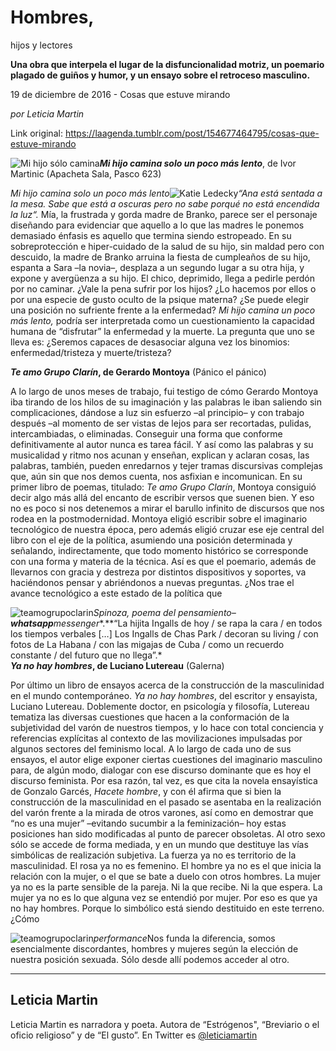 # Hombres,
hijos y lectores

**Una obra que interpela el lugar de la disfuncionalidad motriz, un poemario plagado de guiños y humor, y un ensayo sobre el retroceso masculino.**

19 de diciembre de 2016 - Cosas que estuve mirando

_por Leticia Martin_

Link original: https://laagenda.tumblr.com/post/154677464795/cosas-que-estuve-mirando

![Mi hijo sólo camina](https://64.media.tumblr.com/dc1aa34154800c1bb19c3695be2828fd/tumblr_inline_pk089h4b7g1t6q87u_500.jpg)***Mi
hijo camina solo un poco más lento***, de
Ivor Martinic (Apacheta Sala, Pasco 623)

*Mi
hijo camina solo un poco más lento*![Katie Ledecky](https://64.media.tumblr.com/dc1aa34154800c1bb19c3695be2828fd/tumblr_inline_pk089h4b7g1t6q87u_400.jpg)*“Ana
está sentada a la mesa. Sabe que está a oscuras pero no sabe porqué
no está encendida la luz“.* Mía,
la frustrada y gorda madre de Branko, parece ser el personaje
diseñando para evidenciar que aquello a lo que las madres le ponemos
demasiado énfasis es aquello que termina siendo estropeado. En su
sobreprotección e hiper-cuidado de la salud de su hijo, sin maldad
pero con descuido, la madre de Branko arruina la fiesta de cumpleaños
de su hijo, espanta a Sara –la novia–, desplaza a un segundo
lugar a su otra hija, y expone y avergüenza a su hijo. El chico,
deprimido, llega a pedirle perdón por no caminar. ¿Vale la pena
sufrir por los hijos? ¿Lo hacemos por ellos o por una especie de
gusto oculto de la psique materna? ¿Se puede elegir una posición no
sufriente frente a la enfermedad? *Mi
hijo camina un poco más lento,*
podría ser interpretada como un cuestionamiento la capacidad humana
de “disfrutar” la enfermedad y la muerte. La pregunta que uno se
lleva es: ¿Seremos capaces de desasociar alguna vez los binomios:
enfermedad/tristeza y muerte/tristeza? 


  
***Te
amo Grupo Clarín*, de Gerardo Montoya** (Pánico el pánico)

A
lo largo de unos meses de trabajo, fui testigo de cómo Gerardo
Montoya iba tirando de los hilos de su imaginación y las palabras le
iban saliendo sin complicaciones, dándose a luz sin esfuerzo –al
principio– y con trabajo después –al momento de ser vistas de
lejos para ser recortadas, pulidas, intercambiadas, o eliminadas.
Conseguir una forma que conforme definitivamente al autor nunca es
tarea fácil. Y así como las palabras y su musicalidad y ritmo nos
acunan y enseñan, explican y aclaran cosas, las palabras, también,
pueden enredarnos y tejer tramas discursivas complejas que, aún sin
que nos demos cuenta, nos asfixian e incomunican. En su primer libro
de poemas, titulado: *Te
amo Grupo Clarín*,
Montoya consiguió decir algo más allá del encanto de escribir
versos que suenen bien. Y eso no es poco si nos detenemos a mirar el
barullo infinito de discursos que nos rodea en la postmodernidad.
Montoya eligió escribir sobre el imaginario tecnológico de nuestra
época, pero además eligió cruzar ese eje central del libro con el
eje de la política, asumiendo una posición determinada y señalando,
indirectamente, que todo momento histórico se corresponde con una
forma y materia de la técnica. Así es que el poemario, además de
llevarnos con gracia y destreza por distintos dispositivos y
soportes, va haciéndonos pensar y abriéndonos a nuevas preguntas.
¿Nos trae el avance tecnológico a este estado de la política que


![teamogrupoclarin](https://64.media.tumblr.com/66d036724d80cd7df7a33dabeedce758/tumblr_inline_pk089h3ZXS1t6q87u_250.png)*Spinoza,
poema del pensamiento–**whatsapp**messenger**.**“La
hijita Ingalls de hoy / se rapa la cara / en todos los tiempos
verbales […] Los Ingalls de Chas Park / decoran su living / con
fotos de La Habana / con las migajas de Cuba / como un recuerdo
constante / del futuro que no llega”.*   
***Ya
no hay hombres*, de Luciano Lutereau** (Galerna)


Por
último un libro de ensayos acerca de la construcción de la
masculinidad en el mundo contemporáneo. *Ya
no hay hombres*,
del escritor y ensayista, Luciano Lutereau. Doblemente doctor, en
psicología y filosofía, Lutereau tematiza las diversas cuestiones
que hacen a la conformación de la subjetividad del varón de
nuestros tiempos, y lo hace con total conciencia y referencias
explícitas al contexto de las movilizaciones impulsadas por algunos
sectores del feminismo local. A lo largo de cada uno de sus ensayos,
el autor elige exponer ciertas cuestiones del imaginario masculino
para, de algún modo, dialogar con ese discurso dominante que es hoy
el discurso feminista. Por esa razón, tal vez, es que cita la novela
ensayística de Gonzalo Garcés, *Hacete
hombre*, y
con él afirma que si bien la construcción de la masculinidad en el
pasado se asentaba en la realización del varón frente a la mirada
de otros varones, así como en demostrar que “no es una mujer”
–evitando sucumbir a la feminización– hoy estas posiciones han
sido modificadas al punto de parecer obsoletas. Al otro sexo sólo se
accede de forma mediada, y en un mundo que destituye las vías
simbólicas de realización subjetiva. La fuerza ya no es territorio
de la masculinidad. El rosa ya no es femenino. El hombre ya no es el
que inicia la relación con la mujer, o el que se bate a duelo con
otros hombres. La mujer ya no es la parte sensible de la pareja. Ni
la que recibe. Ni la que espera. La mujer ya no es lo que alguna vez
se entendió por mujer. Por eso es que ya no hay hombres. Porque lo
simbólico está siendo destituido en este terreno. ¿Cómo


![teamogrupoclarin](https://64.media.tumblr.com/e9423b3cc5fb7dc1437e935ae59cc324/tumblr_inline_pk089hY5521t6q87u_250.jpg)*performance*Nos
funda la diferencia, somos esencialmente discordantes, hombres y
mujeres según la elección de nuestra posición sexuada. Sólo desde
allí podemos acceder al otro.



---

 Leticia Martin
---------------

 Leticia Martin es narradora y poeta. Autora de “Estrógenos", “Breviario o el oficio religioso” y de “El gusto”. En Twitter es [@leticiamartin](https://twitter.com/leticiamartin)


